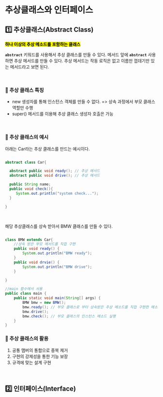 # 추상클래스와 인터페이스


## 1️⃣ 추상클래스(Abstract Class)

<mark>**하나 이상의 추상 메소드를 포함하는 클래스**</mark>

<code>**abstract**</code> 키워드를 사용해서 추상 클래스를 만들 수 있다. 메서드 앞에 <code>**abstract**</code> 사용하면 추상 메서드를 만들 수 있다. 추상 메서드는 작동 로직은 없고 이름만 껍데기만 있는 메서드라고 보면 된다.

</br>

### 🍒 추상 클래스 특징
- new 생성자를 통해 인스턴스 객체를 만들 수 없다. => 상속 과정에서 부모 클래스 역할만 수행
- super() 메서드를 이용해 추상 클래스 생성자 호출은 가능

</br>

### 🍒 추상 클래스의 예시

아래는 Car라는 추상 클래스를 만드는 예시이다. 
```java

abstract class Car{

  abstract public void ready(); // 추상 메서드 
  abstract public void drive(); // 추상 메서드 

  public String name;
  public void check(){
     System.out.println("system check...");
  }

}

```
</br>

해당 추상클래스를 상속 받아서 BMW 클래스를 만들 수 있다.
```java

class BMW extends Car{
    //상속 받은 부모 메서드를 직접 구현 
    public void ready() {
        System.out.println("BMW ready");
    }
    public void drvie() {
    	System.out.println("BMW drive");
    }

}

//main 함수에서 사용
public class main {
    public static void main(String[] args) {
        BMW bmw = new BMW();
        bmw.ready(); // 부모 클래스로 부터 상속받은 추상 메소드를 직접 구현한 메소드를 실행
        bmw.drive();
        bmw.check(); // 부모 클래스의 인스턴스 메소드 실행
    }
}

```

### 🍒 추상 클래스의 활용 
1. 공통 맴버의 통합으로 중복 제거
2. 구현의 강제성을 통한 기능 보장
3. 규격에 맞는 설계 구현

</br>


## 2️⃣ 인터페이스(Interface)


</br>
